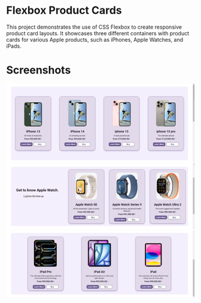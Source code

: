 # Flexbox Product Cards

This project demonstrates the use of CSS Flexbox to create responsive product card layouts. It showcases three different containers with product cards for various Apple products, such as iPhones, Apple Watches, and iPads.

# Screenshots

![](./screenshots/1.png)
![](./screenshots/2.png)
![](./screenshots/3.png)
